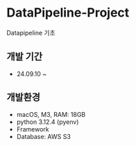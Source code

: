 # DataPipeline-Project
Datapipeline 기초
## 개발 기간
* 24.09.10 ~
## 개발환경
* macOS, M3, RAM: 18GB
* python 3.12.4 (pyenv)
* Framework
* Database: AWS S3
